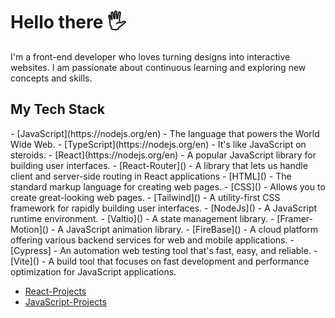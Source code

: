   <h1> Hello there 🖐️</h1> 
  I'm a front-end developer who loves turning designs into interactive websites. I am passionate about continuous learning and exploring new concepts and skills.
  
  <h2> My Tech Stack </h2>
  - [JavaScript](https://nodejs.org/en) - The language that powers the World Wide Web.
  - [TypeScript](https://nodejs.org/en) - It's like JavaScript on steroids.
  - [React](https://nodejs.org/en) - A popular JavaScript library for building user interfaces.
  - [React-Router]() - A library that lets us handle client and server-side routing in React applications
  - [HTML]() - The standard markup language for creating web pages.
  - [CSS]() - Allows you to create great-looking web pages.
  - [Tailwind]() - A utility-first CSS framework for rapidly building user interfaces.
  - [NodeJs]() - A JavaScript runtime environment.
  - [Valtio]() - A state management library.
  - [Framer-Motion]() - A JavaScript animation library.
  - [FireBase]() - A cloud platform offering various backend services for web and mobile applications.
  - [Cypress] - An automation web testing tool that's fast, easy, and reliable.
  - [Vite]() - A build tool that focuses on fast development and performance optimization for JavaScript applications.


 

  - [React-Projects](https://github.com/stars/arr199/lists/react)
  - [JavaScript-Projects](https://github.com/stars/arr199/lists/javascript)
    

